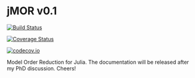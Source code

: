 # jMOR v0.1

[![Build Status](https://travis-ci.org/valerdi/jMOR.jl.svg?branch=master)](https://travis-ci.org/valerdi/jMOR.jl)

[![Coverage Status](https://coveralls.io/repos/valerdi/jMOR.jl/badge.svg?branch=master&service=github)](https://coveralls.io/github/valerdi/jMOR.jl?branch=master)

[![codecov.io](http://codecov.io/github/valerdi/jMOR.jl/coverage.svg?branch=master)](http://codecov.io/github/valerdi/jMOR.jl?branch=master)

Model Order Reduction for Julia. The documentation will be released after my PhD discussion. Cheers!
